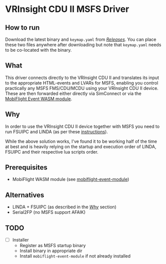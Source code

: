 # VRInsight CDU II MSFS Driver

## How to run
Download the latest binary and `keymap.yaml` from [_Releases_](https://github.com/callebstrom/vrinsight-cdu-ii-msfs-driver/releases). You can place these two files anywhere after downloading but note that `keymap.yaml` needs to be co-located with the binary.

## What

This driver connects directly to the VRInsight CDU II and translates its input to the appropriate HTML-events and LVARs for MSFS, enabling you control practically any MSFS FMS/CDU/MCDU using your VRInsight CDU II device. These are then forwarded either directly via SimConnect or via the [MobiFlight Event WASM module](https://github.com/Mobiflight/MobiFlight-Connector/).

## Why

In order to use the VRInsight CDU II device together with MSFS you need to run FSUIPC and LINDA (as per these [instructions](https://www.avsim.com/forums/topic/583434-linda-415-msfs-2020-compatible-5-jun-2022)).

While the above solution works, I've found it to be working half of the time at best and is heavily relying on the startup and execution order of LINDA, FSUIPC and their respective lua scripts order.

## Prerequisites
- MobiFlight WASM module (see [mobiflight-event-module](./lib/mobiflight-event-module/))

## Alternatives
- LINDA + FSUIPC (as described in the [_Why_](##Why) section)
- Serial2FP (no MSFS support AFAIK)

## TODO
- [ ] Installer
  - Register as MSFS startup binary
  - Install binary in appropriate dir
  - Install `mobiflight-event-module` if not already installed
